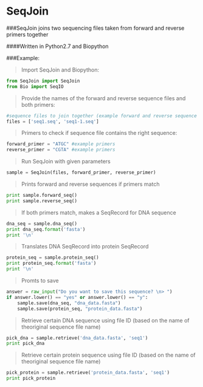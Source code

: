 # SeqJoin
###SeqJoin joins two sequencing files taken from forward and reverse primers together

####Written in Python2.7 and Biopython

###Example:

> Import SeqJoin and Biopython:
```python
from SeqJoin import SeqJoin
from Bio import SeqIO
```

> Provide the names of the forward and reverse sequence files and both primers:
```python
#sequence files to join together (example forward and reverse sequence files)
files = ['seq1.seq', 'seq1-1.seq']
```

>Primers to check if sequence file contains the right sequence:
```python
forward_primer = "ATGC" #example primers
reverse_primer = "CGTA" #example primers
```
>Run SeqJoin with given parameters
```python
sample = SeqJoin(files, forward_primer, reverse_primer)
```
>Prints forward and reverse sequences if primers match
```python
print sample.forward_seq()
print sample.reverse_seq()
```
>If both primers match, makes a SeqRecord for DNA sequence
```python
dna_seq = sample.dna_seq()
print dna_seq.format('fasta')
print '\n'
```
>Translates DNA SeqRecord into protein SeqRecord
```python
protein_seq = sample.protein_seq()
print protein_seq.format('fasta')
print '\n'
```
>Promts to save
```python
answer = raw_input("Do you want to save this sequence? \n> ")
if answer.lower() == "yes" or answer.lower() == "y":
    sample.save(dna_seq, "dna_data.fasta")
    sample.save(protein_seq, "protein_data.fasta")
```   
>Retrieve certain DNA sequence using file ID (based on the name of theoriginal sequence file name)
```python
pick_dna = sample.retrieve('dna_data.fasta', 'seq1')
print pick_dna
```
>Retrieve certain protein sequence using file ID (based on the name of theoriginal sequence file name)
```python
pick_protein = sample.retrieve('protein_data.fasta', 'seq1')
print pick_protein
```

